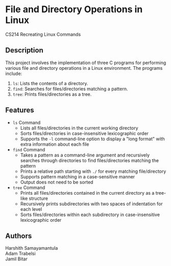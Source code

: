 # File and Directory Operations in Linux
CS214 Recreating Linux Commands

## Description
This project involves the implementation of three C programs for performing various file and directory operations in a Linux environment. The programs include:
1. `ls`: Lists the contents of a directory.
2. `find`: Searches for files/directories matching a pattern.
3. `tree`: Prints files/directories as a tree.

## Features
- `ls` Command
    - Lists all files/directories in the current working directory
    - Sorts files/directories in case-insensitive lexicographic order
    - Supports the `-l` command-line option to display a "long format" with extra information about each file
- `find` Command
    - Takes a pattern as a command-line argument and recursively searches through directories to find files/directories matching the pattern
    - Prints a relative path starting with `./` for every matching file/directory
    - Supports pattern matching in a case-sensitive manner
    - Output does not need to be sorted
- `tree` Command
    - Prints all files/directories contained in the current directory as a tree-like structure
    - Recursively prints subdirectories with two spaces of indentation for each level
    - Sorts files/directories within each subdirectory in case-insensitive lexicographic order

## Authors
Harshith Samayamantula  
Adam Trabelsi  
Jamil Bitar  

